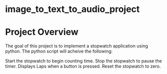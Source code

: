 # image_to_text_to_audio_project

# Project Overview
The goal of this project is to implement a stopwatch application using python. 
The python script will acheive the following:

Start the stopwatch to begin counting time.
Stop the stopwatch to pause the timer.
Displays Laps when a button is pressed.
Reset the stopwatch to zero.
